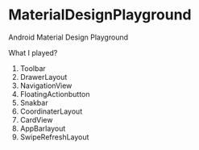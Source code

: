 # MaterialDesignPlayground
Android Material Design Playground

What I played?
1. Toolbar
2. DrawerLayout
3. NavigationView
4. FloatingActionbutton
5. Snakbar
6. CoordinaterLayout
7. CardView
8. AppBarlayout
9. SwipeRefreshLayout
